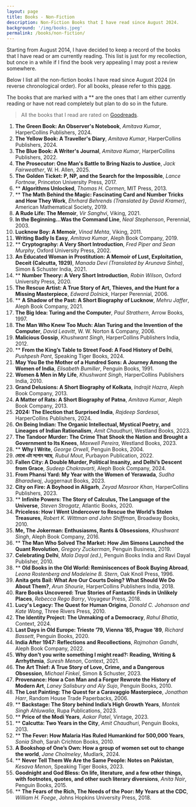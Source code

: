 ```yaml
---
layout: page
title: Books - Non-Fiction
description: Non-Fiction Books that I have read since August 2024.
background: '/img/books.jpeg'
permalink: /books/non-fiction/
---
```


Starting from August 2014, I have decided to keep a record of the books that I have read or am currently reading. This list is just for my recollection, but once in a while if I find the book very appealing I may post a review somewhere.

Below I list all the non-fiction books I have read since August 2024 (in reverse chronological order). For all books, please refer to this [page](/books/). 

The books that are marked with a ** are the ones that I am either currently reading or have not read completely but plan to do so in the future.

>All the books that I read are rated on [Goodreads](https://www.goodreads.com/user/show/36494310-manjil).

1. **The Green Book: An Observer's Notebook**, *Amitava Kumar*, HarperCollins Publishers, 2024.
2. **The Yellow Book: A Traveller's Diary**, *Amitava Kumar*, HarperCollins Publishers, 2024.
3. **The Blue Book: A Writer's Journal**, *Amitava Kumar*, HarperCollins Publishers, 2022.
4. **The Prosecutor: One Man's Battle to Bring Nazis to Justice**, *Jack Fairweather*, W. H. Allen, 2025.
5. **The Golden Ticket: P, NP, and the Search for the Impossible**, *Lance Fortnow*, Princeton University Press, 2017.
6. ** **Algorithms Unlocked**, *Thomas H. Cormen*, MIT Press, 2013.
7. ** **The Math Behind the Magic: Fascinating Card and Number Tricks and How They Work**, *Ehrhard Behrends (Translated by David Kramer)*, American Mathematical Society, 2019.
8. **A Rude Life: The Memoir**, *Vir Sanghvi*, Viking, 2021.
9. **In the Beginning...Was the Command Line**, *Neal Stephenson*, Perennial, 2003.
10. **Lucknow Boy: A Memoir**, *Vinod Mehta*, Viking, 2011.
11. **Writing Badly Is Easy**, *Amitava Kumar*, Aleph Book Company, 2019.
12. ** **Cryptography: A Very Short Introduction**, *Fred Piper and Sean Murphy*, Oxford University Press, 2002.
13. **An Educated Woman in Prostitution: A Memoir of Lust, Exploitation, Deceit (Calcutta, 1929)**, *Manada Devi (Translated by Arunava Sinha)*, Simon & Schuster India, 2021.
14. ** **Number Theory: A Very Short Introduction**, *Robin Wilson*, Oxford University Press, 2020.
15. **The Rescue Artist: A True Story of Art, Thieves, and the Hunt for a Missing Masterpiece**, *Edward Dolnick*, Harper Perennial, 2006.
16. ** **A Shadow of the Past: A Short Biography of Lucknow**, *Mehru Jaffer*, Aleph Book Company, 2021.
17. **The Big Idea: Turing and the Computer**, *Paul Strathern*, Arrow Books, 1997.
18. **The Man Who Knew Too Much: Alan Turing and the Invention of the Computer**, *David Leavitt*, W. W. Norton & Company, 2006.
19. **Malicious Gossip**, *Khushwant Singh*, HarperCollins Publishers India, 2012.
20. ** **From the King’s Table to Street Food: A Food History of Delhi**, *Pushpesh Pant*, Speaking Tiger Books, 2024.
21. **May You Be the Mother of a Hundred Sons: A Journey Among the Women of India**, *Elisabeth Bumiller*, Penguin Books, 1991.
22. **Women & Men in My Life**, *Khushwant Singh*, HarperCollins Publishers India, 2010.
23. **Grand Delusions: A Short Biography of Kolkata**, *Indrajit Hazra*, Aleph Book Company, 2013.
24. **A Matter of Rats: A Short Biography of Patna**, *Amitava Kumar*, Aleph Book Company, 2013.
25. **2024: The Election that Surprised India**, *Rajdeep Sardesai*, HarperCollins Publishers, 2024.
26. **On Being Indian: The Organic Intellectual, Mystical Poetry, and Lineages of Indian Rationalism**, *Amit Chaudhuri*, Westland Books, 2023.
27. **The Tandoor Murder: The Crime That Shook the Nation and Brought a Government to Its Knees**, *Maxwell Pereira*, Westland Books, 2023.
28. ** **Why I Write**, *George Orwell*, Penguin Books, 2004.
29. **মোৰো এটা সপোন আছে**, *Rubul Mout*, Purbayon Publication, 2022.
30. **Fallen City: A Double Murder, Political Insanity, and Delhi’s Descent from Grace**, *Sudeep Chakravarti*, Aleph Book Company, 2024.
31. **From Phansi Yard: My Year with the Women of Yerawada**, *Sudha Bharadwaj*, Juggernaut Books, 2023.
32. **City on Fire: A Boyhood in Aligarh**, *Zeyad Masroor Khan*, HarperCollins Publishers, 2023.
33. ** **Infinite Powers: The Story of Calculus, The Language of the Universe**, *Steven Strogatz*, Atlantic Books, 2020.
34. **Priceless: How I Went Undercover to Rescue the World’s Stolen Treasures**, *Robert K. Wittman and John Shiffman*, Broadway Books, 2010.
35. **Me, The Jokerman: Enthusiasms, Rants & Obsessions**, *Khushwant Singh*, Aleph Book Company, 2016.
36. ** **The Man Who Solved The Market: How Jim Simons Launched the Quant Revolution**, *Gregory Zuckerman*, Penguin Business, 2019.
37. **Celebrating Delhi**, *Mala Dayal (ed.)*, Penguin Books India and Ravi Dayal Publisher, 2010.
38. ** **Old Books in the Old World: Reminiscences of Book Buying Abroad**, *Leona Rostenberg and Madeleine B. Stern*, Oak Knoll Press, 1996.
39. **Anita gets Bail: What Are Our Courts Doing? What Should We Do About Them?**, *Arun Shourie*, HarperCollins Publishers India, 2018.
40. **Rare Books Uncovered: True Stories of Fantastic Finds in Unlikely Places**, *Rebecca Rego Barry*, Voyageur Press, 2018.
41. **Lucy's Legacy: The Quest for Human Origins**, *Donald C. Johanson and Kate Wong*, Three Rivers Press, 2010.
42. **The Identity Project: The Unmaking of a Democracy**, *Rahul Bhatia*, Context, 2024.
43. **Last Days in Old Europe: Trieste ’79, Vienna ’85, Prague ’89**, *Richard Bassett*, Penguin Books, 2020.
44. **India After 1947: Reflections and Recollections**, *Rajmohan Gandhi*, Aleph Book Company, 2022.
45. **Why don't you write something I might read?: Reading, Writing & Arrhythmia**, *Suresh Menon*, Context, 2021.
46. **The Art Thief: A True Story of Love, Crime, and a Dangerous Obsession**, *Michael Finkel*, Simon & Schuster, 2023.
47. **Provenance: How a Con Man and a Forger Rewrote the History of Modern Art**, *Laney Salisbury and Aly Sujo*, Penguin Books, 2010.
48. **The Lost Painting: The Quest for a Caravaggio Masterpiece**, *Jonathan Harr*, Random House Trade Paperbacks, 2006.
49. ** **Backstage: The Story behind India’s High Growth Years**, *Montek Singh Ahluwalia*, Rupa Publications, 2023.
50. ** **Price of the Modi Years**, *Aakar Patel*, Vintage, 2023.
51. ** **Calcutta: Two Years in the City**, *Amit Chaudhuri*, Penguin Books, 2013.
52. ** **The Fever: How Malaria Has Ruled Humankind for 500,000 Years**, *Sonia Shah*, Sarah Crichton Books, 2010.
53. **A Bookshop of One’s Own: How a group of women set out to change the world**, *Jane Cholmeley*, Mudlark, 2024.
54. ** **Never Tell Them We Are the Same People: Notes on Pakistan**, *Kesava Menon*, Speaking Tiger Books, 2023.
55. **Goodnight and God Bless: On life, literature, and a few other things, with footnotes, quotes, and other such literary diversions**, *Anita Nair*,  Penguin Books, 2015.
56. ** **The Fears of the Rich, The Needs of the Poor: My Years at the CDC**, *William H. Foege*, Johns Hopkins University Press, 2018.  
